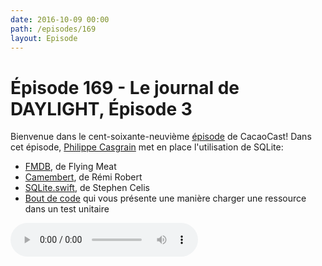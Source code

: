 ```yaml
---
date: 2016-10-09 00:00
path: /episodes/169
layout: Episode
---
```

# Épisode 169 - Le journal de DAYLIGHT, Épisode 3
<p>Bienvenue dans le cent-soixante-neuvième <a href="https://cacaocast.com/media/cacaocast_169_daylight_03.mp3">épisode</a> de CacaoCast! Dans cet épisode, <a href="http://www.twitter.com/philippec">Philippe Casgrain</a> met en place l'utilisation de SQLite:</p><ul><li><a href="https://github.com/ccgus/fmdb/">FMDB</a>, de Flying Meat<br/></li><li><a href="https://github.com/remirobert/Camembert/">Camembert</a>, de Rémi Robert<br/></li><li><a href="https://github.com/stephencelis/SQLite.swift/">SQLite.swift</a>, de Stephen Celis<br/></li><li><a href="https://bitbucket.org/snippets/philippec/5oqG7">Bout de code</a> qui vous présente une manière charger une ressource dans un test unitaire</li></ul>
<p><audio controls><source src="https://cacaocast.com/media/cacaocast_169_daylight_03.mp3" type="audio/mpeg"><source src="https://cacaocast.com/media/cacaocast_169_daylight_03.mp3" type="audio/mp4">Votre navigateur ne supporte pas l'élément audio / Your browser does not support the audio element.</audio></p>
